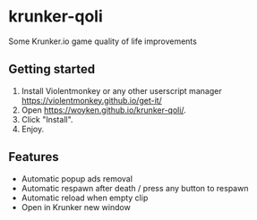 # krunker-qoli

Some Krunker.io game quality of life improvements

## Getting started

1. Install Violentmonkey or any other userscript manager <https://violentmonkey.github.io/get-it/>
2. Open <https://woyken.github.io/krunker-qoli/>.
3. Click "Install".
4. Enjoy.

## Features

* Automatic popup ads removal
* Automatic respawn after death / press any button to respawn
* Automatic reload when empty clip
* Open in Krunker new window
